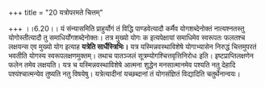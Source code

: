 +++
title = "20 यत्रोपरमते चित्तम्"

+++
।।6.20।। यं संन्यासमिति प्राहुर्योगं तं विद्धि पाण्डवेत्यादौ कर्मैव
योगशब्देनोक्तं नात्यश्नतस्तु योगोस्तीत्यादौ तु समाधिर्योगशब्देनोक्तः।
तत्र मुख्यो योगः क इत्यपेक्षायां समाधिमेव स्वरूपतः फलतश्च लक्षयन्स एव
मुख्यो योग इत्याह **यत्रेति सार्धैस्त्रिभिः।** यत्र यस्मिन्नवस्थाविशेषे
योगाभ्यासेन निरुद्धं चित्तमुपरतं भवतीति योगस्य स्वरूपलक्षणमुक्तम्। तथाच
पातञ्जलं सूत्रम्योगश्चित्तवृत्तिनिरोधः इति। इष्टप्राप्तिलक्षणेन फलेन
तमेव लक्षयति। यत्र च यस्मिन्नवस्थाविशेषे आत्मना शुद्धेन मनसात्मानमेव
पश्यति नतु देहादि पश्यंश्चात्मन्येव तुष्यति नतु विषयेषु। यत्रेत्यादीनां
यच्छब्दानां तं योगसंज्ञितं विद्यादिति चतुर्थेनान्वयः।
